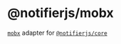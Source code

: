 # @notifierjs/mobx

[`mobx`](https://github.com/mobxjs/mobx) adapter for [`@notifierjs/core`](../core)
